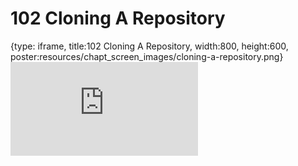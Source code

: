 # 102 Cloning A Repository
 
{type: iframe, title:102 Cloning A Repository, width:800, height:600, poster:resources/chapt_screen_images/cloning-a-repository.png}
![](https://datatrail-jhu.github.io/DataTrail_ReOrg/no_toc/cloning-a-repository.html)
 

 
